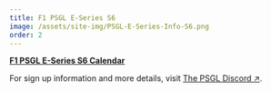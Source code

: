 ```yaml
---
title: F1 PSGL E-Series S6
image: /assets/site-img/PSGL-E-Series-Info-S6.png
order: 2
---
```


**[F1 PSGL E-Series S6 Calendar](/f1/psgl-e-series/calendar)**

For sign up information and more details, visit <a href="https://premiersimgl.com/discord" title="Sign-up on Discord" rel="noopener" target="_blank">The PSGL Discord&nbsp;↗</a>.